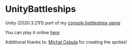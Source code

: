 # UnityBattleships
Unity (2020.3.21f1) port of my [console battleships game](https://github.com/exostin/ConsoleBattleshipsGame)

You can play it online [here](https://exostin.github.io/UnityBattleships/)

Additional thanks to: [Michal Cebula](https://github.com/MichaelCebula) for creating the sprites!